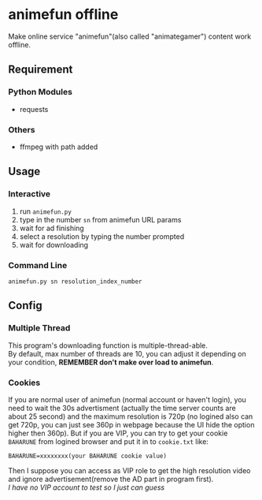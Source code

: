 # animefun offline
Make online service "animefun"(also called "animategamer") content work offline.
## Requirement
### Python Modules
* requests
### Others
* ffmpeg with path added

## Usage
### Interactive
1. run `animefun.py`
2. type in the number `sn` from animefun URL params
3. wait for ad finishing
4. select a resolution by typing the number prompted
5. wait for downloading

### Command Line
```
animefun.py sn resolution_index_number
```

## Config
### Multiple Thread
This program's downloading function is multiple-thread-able.  
By default, max number of threads are 10, you can adjust it depending on your condition, **REMEMBER don't make over load to animefun**.

### Cookies
If you are normal user of animefun (normal account or haven't login), you need to wait the 30s advertisment (actually the time server counts are about 25 second) and the maximum resolution is 720p (no logined also can get 720p, you can just see 360p in webpage because the UI hide the option higher then 360p).
But if you are VIP, you can try to get your cookie `BAHARUNE` from logined browser and put it in to `cookie.txt` like:
```
BAHARUNE=xxxxxxxx(your BAHARUNE cookie value)
```
Then I suppose you can access as VIP role to get the high resolution video and ignore advertisement(remove the AD part in program first).  
_I have no VIP account to test so I just can guess_